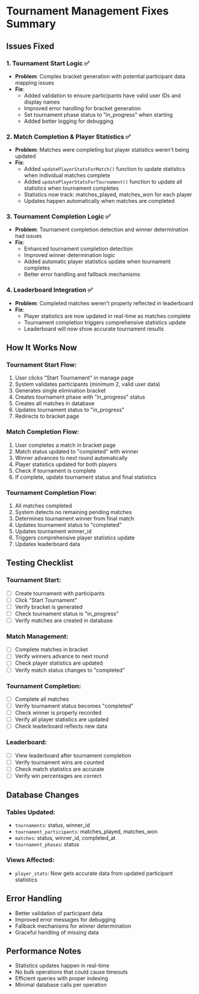 # Tournament Management Fixes Summary

## Issues Fixed

### 1. **Tournament Start Logic** ✅

- **Problem**: Complex bracket generation with potential participant data mapping issues
- **Fix**:
  - Added validation to ensure participants have valid user IDs and display names
  - Improved error handling for bracket generation
  - Set tournament phase status to "in_progress" when starting
  - Added better logging for debugging

### 2. **Match Completion & Player Statistics** ✅

- **Problem**: Matches were completing but player statistics weren't being updated
- **Fix**:
  - Added `updatePlayerStatsForMatch()` function to update statistics when individual matches complete
  - Added `updatePlayerStatsForTournament()` function to update all statistics when tournament completes
  - Statistics now track: matches_played, matches_won for each player
  - Updates happen automatically when matches are completed

### 3. **Tournament Completion Logic** ✅

- **Problem**: Tournament completion detection and winner determination had issues
- **Fix**:
  - Enhanced tournament completion detection
  - Improved winner determination logic
  - Added automatic player statistics update when tournament completes
  - Better error handling and fallback mechanisms

### 4. **Leaderboard Integration** ✅

- **Problem**: Completed matches weren't properly reflected in leaderboard
- **Fix**:
  - Player statistics are now updated in real-time as matches complete
  - Tournament completion triggers comprehensive statistics update
  - Leaderboard will now show accurate tournament results

## How It Works Now

### Tournament Start Flow:

1. User clicks "Start Tournament" in manage page
2. System validates participants (minimum 2, valid user data)
3. Generates single elimination bracket
4. Creates tournament phase with "in_progress" status
5. Creates all matches in database
6. Updates tournament status to "in_progress"
7. Redirects to bracket page

### Match Completion Flow:

1. User completes a match in bracket page
2. Match status updated to "completed" with winner
3. Winner advances to next round automatically
4. Player statistics updated for both players
5. Check if tournament is complete
6. If complete, update tournament status and final statistics

### Tournament Completion Flow:

1. All matches completed
2. System detects no remaining pending matches
3. Determines tournament winner from final match
4. Updates tournament status to "completed"
5. Updates tournament winner_id
6. Triggers comprehensive player statistics update
7. Updates leaderboard data

## Testing Checklist

### Tournament Start:

- [ ] Create tournament with participants
- [ ] Click "Start Tournament"
- [ ] Verify bracket is generated
- [ ] Check tournament status is "in_progress"
- [ ] Verify matches are created in database

### Match Management:

- [ ] Complete matches in bracket
- [ ] Verify winners advance to next round
- [ ] Check player statistics are updated
- [ ] Verify match status changes to "completed"

### Tournament Completion:

- [ ] Complete all matches
- [ ] Verify tournament status becomes "completed"
- [ ] Check winner is properly recorded
- [ ] Verify all player statistics are updated
- [ ] Check leaderboard reflects new data

### Leaderboard:

- [ ] View leaderboard after tournament completion
- [ ] Verify tournament wins are counted
- [ ] Check match statistics are accurate
- [ ] Verify win percentages are correct

## Database Changes

### Tables Updated:

- `tournaments`: status, winner_id
- `tournament_participants`: matches_played, matches_won
- `matches`: status, winner_id, completed_at
- `tournament_phases`: status

### Views Affected:

- `player_stats`: Now gets accurate data from updated participant statistics

## Error Handling

- Better validation of participant data
- Improved error messages for debugging
- Fallback mechanisms for winner determination
- Graceful handling of missing data

## Performance Notes

- Statistics updates happen in real-time
- No bulk operations that could cause timeouts
- Efficient queries with proper indexing
- Minimal database calls per operation
